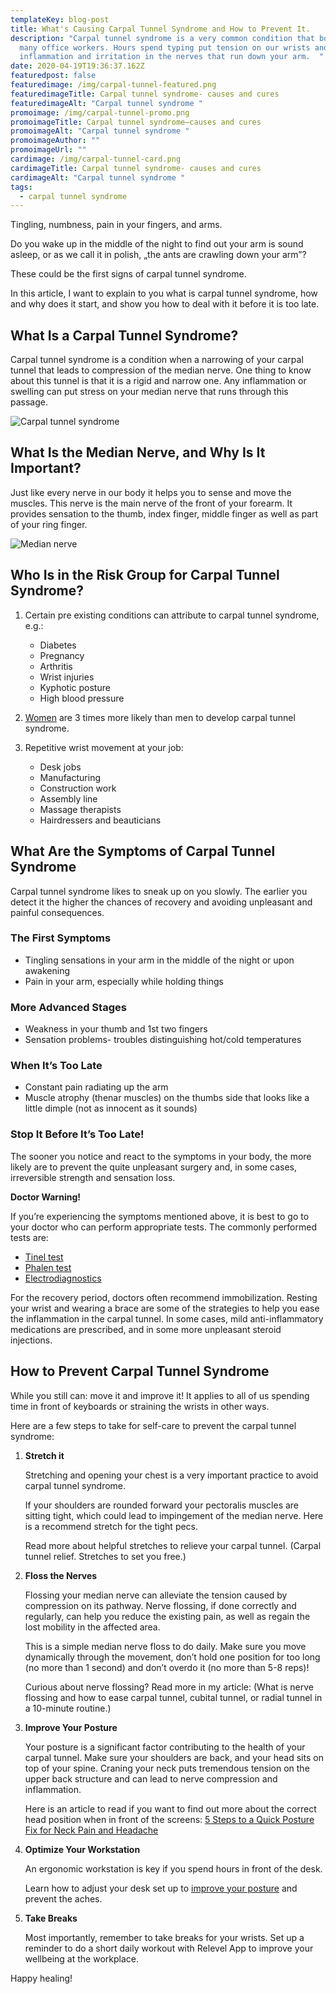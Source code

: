 ```yaml
---
templateKey: blog-post
title: What's Causing Carpal Tunnel Syndrome and How to Prevent It.
description: "Carpal tunnel syndrome is a very common condition that bothers
  many office workers. Hours spend typing put tension on our wrists and lead to
  inflammation and irritation in the nerves that run down your arm.  "
date: 2020-04-19T19:36:37.162Z
featuredpost: false
featuredimage: /img/carpal-tunnel-featured.png
featuredimageTitle: Carpal tunnel syndrome- causes and cures
featuredimageAlt: "Carpal tunnel syndrome "
promoimage: /img/carpal-tunnel-promo.png
promoimageTitle: Carpal tunnel syndrome–causes and cures
promoimageAlt: "Carpal tunnel syndrome "
promoimageAuthor: ""
promoimageUrl: ""
cardimage: /img/carpal-tunnel-card.png
cardimageTitle: Carpal tunnel syndrome- causes and cures
cardimageAlt: "Carpal tunnel syndrome "
tags:
  - carpal tunnel syndrome
---
```

Tingling, numbness, pain in your fingers, and arms.

Do you wake up in the middle of the night to find out your arm is sound asleep, or as we call it in polish, „the ants are crawling down your arm”?

These could be the first signs of carpal tunnel syndrome.

In this article, I want to explain to you what is carpal tunnel syndrome, how and why does it start, and show you how to deal with it before it is too late.

## What Is a Carpal Tunnel Syndrome?

Carpal tunnel syndrome is a condition when a narrowing of your carpal tunnel that leads to compression of the median nerve. One thing to know about this tunnel is that it is a rigid and narrow one. Any inflammation or swelling can put stress on your median nerve that runs through this passage.

![Carpal tunnel syndrome](/img/group-85.png "Carpal tunnel syndrome and median nerve")

## What Is the Median Nerve, and Why Is It Important?

Just like every nerve in our body it helps you to sense and move the muscles. This nerve is the main nerve of the front of your forearm. It provides sensation to the thumb, index finger, middle finger as well as part of your ring finger.

![Median nerve](/img/group-84-1-.png "Median nerve in the palm of the hand")

## Who Is in the Risk Group for Carpal Tunnel Syndrome?

1. Certain pre existing conditions can attribute to carpal tunnel syndrome, e.g.:

   * Diabetes
   * Pregnancy
   * Arthritis
   * Wrist injuries
   * Kyphotic posture
   * High blood pressure
2. [Women](https://www.ninds.nih.gov/Disorders/Patient-Caregiver-Education/Fact-Sheets/Carpal-Tunnel-Syndrome-Fact-Sheet) are 3 times more likely than men to develop carpal tunnel syndrome.
3. Repetitive wrist movement at your job:

   * Desk jobs
   * Manufacturing
   * Construction work
   * Assembly line
   * Massage therapists
   * Hairdressers and beauticians

## What Are the Symptoms of Carpal Tunnel Syndrome

Carpal tunnel syndrome likes to sneak up on you slowly. The earlier you detect it the higher the chances of recovery and avoiding unpleasant and painful consequences.

### The First Symptoms

* Tingling sensations in your arm in the middle of the night or upon awakening
* Pain in your arm, especially while holding things

### More Advanced Stages

* Weakness in your thumb and 1st two fingers
* Sensation problems- troubles distinguishing hot/cold temperatures

### When It’s Too Late

* Constant pain radiating up the arm
* Muscle atrophy (thenar muscles) on the thumbs side that looks like a little dimple (not as innocent as it sounds)

### Stop It Before It’s Too Late!

The sooner you notice and react to the symptoms in your body, the more likely are to prevent the quite unpleasant surgery and, in some cases, irreversible strength and sensation loss.

**Doctor Warning!**

If you’re experiencing the symptoms mentioned above, it is best to go to your doctor who can perform appropriate tests. The commonly performed tests are:

* [Tinel test](https://www.healthline.com/health/tinels-sign#test)
* [Phalen test](https://www.physio-pedia.com/Phalen%E2%80%99s_Test)
* [Electrodiagnostics](https://www.hss.edu/conditions_emg-testing-a-patient-guide.asp)

For the recovery period, doctors often recommend immobilization. Resting your wrist and wearing a brace are some of the strategies to help you ease the inflammation in the carpal tunnel. In some cases, mild anti-inflammatory medications are prescribed, and in some more unpleasant steroid injections.

## How to Prevent Carpal Tunnel Syndrome

While you still can: move it and improve it! It applies to all of us spending time in front of keyboards or straining the wrists in other ways.

Here are a few steps to take for self-care to prevent the carpal tunnel syndrome:

1. **Stretch it**

      Stretching and opening your chest is a very important practice to avoid carpal tunnel syndrome.

      If your shoulders are rounded forward your pectoralis muscles are sitting tight, which could lead to impingement of the median nerve. Here is a recommend stretch for the tight pecs.

      Read more about helpful stretches to relieve your carpal tunnel. (Carpal tunnel relief. Stretches to set you free.)
2. **Floss the Nerves**

      Flossing your median nerve can alleviate the tension caused by compression on its pathway. Nerve flossing, if done correctly and regularly, can help you reduce the existing pain, as well as regain the lost mobility in the affected area. 

      This is a simple median nerve floss to do daily. Make sure you move dynamically through the movement, don’t hold one position for too long (no more than 1 second) and don’t overdo it (no more than 5-8 reps)!

      Curious about nerve flossing? Read more in my article: (What is nerve flossing and how to ease carpal tunnel, cubital tunnel, or radial tunnel in a 10-minute routine.)
3. **Improve Your Posture**

   Your posture is a significant factor contributing to the health of your carpal tunnel. Make sure your shoulders are back, and your head sits on top of your spine. Craning your neck puts tremendous tension on the upper back structure and can lead to nerve compression and inflammation.

   Here is an article to read if you want to find out more about the correct head position when in front of the screens: [5 Steps to a Quick Posture Fix for Neck Pain and Headache](https://www.relevelapp.com/blog/5-steps-to-a-quick-posture-fix-for-neck-pain-and-headache/)
4. **Optimize Your Workstation**

   An ergonomic workstation is key if you spend hours in front of the desk.

   Learn how to adjust your desk set up to [improve your posture](https://www.relevelapp.com/blog/how-to-improve-your-posture-at-work-and-relieve-the-aches/) and prevent the aches.
5. **Take Breaks**

   Most importantly, remember to take breaks for your wrists. Set up a reminder to do a short daily workout with Relevel App to improve your wellbeing at the workplace.

Happy healing!